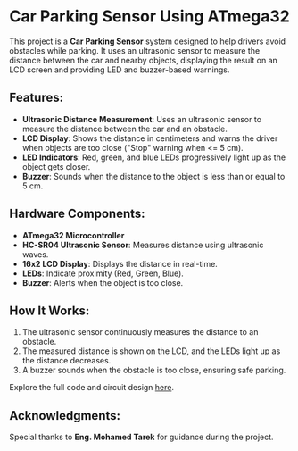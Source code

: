 # Car Parking Sensor Using ATmega32

This project is a **Car Parking Sensor** system designed to help drivers avoid obstacles while parking. It uses an ultrasonic sensor to measure the distance between the car and nearby objects, displaying the result on an LCD screen and providing LED and buzzer-based warnings.

## Features:
- **Ultrasonic Distance Measurement**: Uses an ultrasonic sensor to measure the distance between the car and an obstacle.
- **LCD Display**: Shows the distance in centimeters and warns the driver when objects are too close ("Stop" warning when <= 5 cm).
- **LED Indicators**: Red, green, and blue LEDs progressively light up as the object gets closer.
- **Buzzer**: Sounds when the distance to the object is less than or equal to 5 cm.

## Hardware Components:
- **ATmega32 Microcontroller**
- **HC-SR04 Ultrasonic Sensor**: Measures distance using ultrasonic waves.
- **16x2 LCD Display**: Displays the distance in real-time.
- **LEDs**: Indicate proximity (Red, Green, Blue).
- **Buzzer**: Alerts when the object is too close.

## How It Works:
1. The ultrasonic sensor continuously measures the distance to an obstacle.
2. The measured distance is shown on the LCD, and the LEDs light up as the distance decreases.
3. A buzzer sounds when the obstacle is too close, ensuring safe parking.

Explore the full code and circuit design [here](Link).

## Acknowledgments:
Special thanks to **Eng. Mohamed Tarek** for guidance during the project.
